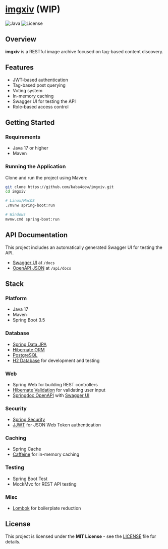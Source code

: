 # [imgxiv](https://github.com/kaba4cow/imgxiv) (WIP)

![Java](https://img.shields.io/badge/Java-17-blue.svg)
![License](https://img.shields.io/badge/license-MIT-green.svg)

## Overview

**imgxiv** is a RESTful image archive focused on tag-based content discovery.

## Features

- JWT-based authentication
- Tag-based post querying
- Voting system
- In-memory caching
- Swagger UI for testing the API
- Role-based access control

## Getting Started

### Requirements

- Java 17 or higher
- Maven

### Running the Application

Clone and run the project using Maven:

```bash
git clone https://github.com/kaba4cow/imgxiv.git
cd imgxiv

# Linux/MacOS
./mvnw spring-boot:run

# Windows
mvnw.cmd spring-boot:run
```

## API Documentation

This project includes an automatically generated Swagger UI for testing the API.

- [Swagger UI](http://localhost:8080/docs) at `/docs`
- [OpenAPI JSON](http://localhost:8080/api/docs) at `/api/docs`

## Stack

### Platform

- Java 17
- Maven
- Spring Boot 3.5

### Database

- [Spring Data JPA](https://github.com/spring-projects/spring-data-jpa)
- [Hibernate ORM](https://github.com/hibernate/hibernate-orm)
- [PostgreSQL](https://github.com/postgres/postgres)
- [H2 Database](https://github.com/h2database/h2database) for development and testing

### Web

- Spring Web for building REST controllers
- [Hibernate Validation](https://github.com/hibernate/hibernate-validator) for validating user input
- [Springdoc OpenAPI](https://github.com/springdoc/springdoc-openapi) with [Swagger UI](https://github.com/swagger-api/swagger-ui)

### Security

- [Spring Security](https://github.com/spring-projects/spring-security)
- [JJWT](https://github.com/jwtk/jjwt) for JSON Web Token authentication

### Caching

- Spring Cache
- [Caffeine](https://github.com/ben-manes/caffeine) for in-memory caching

### Testing

- Spring Boot Test
- MockMvc for REST API testing

### Misc

- [Lombok](https://github.com/projectlombok/lombok) for boilerplate reduction

## License

This project is licensed under the **MIT License** - see the [LICENSE](./LICENSE) file for details.